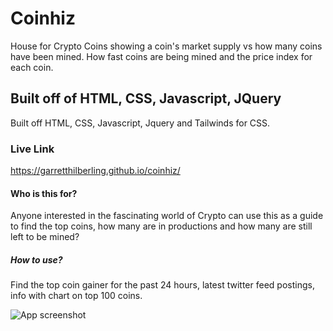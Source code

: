 # Coinhiz
House for Crypto Coins showing a coin's market supply vs how many coins have been mined.  How fast coins are being mined and the price index for each coin.

## Built off of HTML, CSS, Javascript, JQuery
Built off HTML, CSS, Javascript, Jquery and Tailwinds for CSS.

### Live Link
https://garretthilberling.github.io/coinhiz/

#### Who is this for?
Anyone interested in the fascinating world of Crypto can use this as a guide to find the top coins, how many are in productions and how many are still left to be mined?

##### How to use?
Find the top coin gainer for the past 24 hours, latest twitter feed postings, info with chart on top 100 coins.  

![App screenshot](./assets/img/app-screenshot.png)
